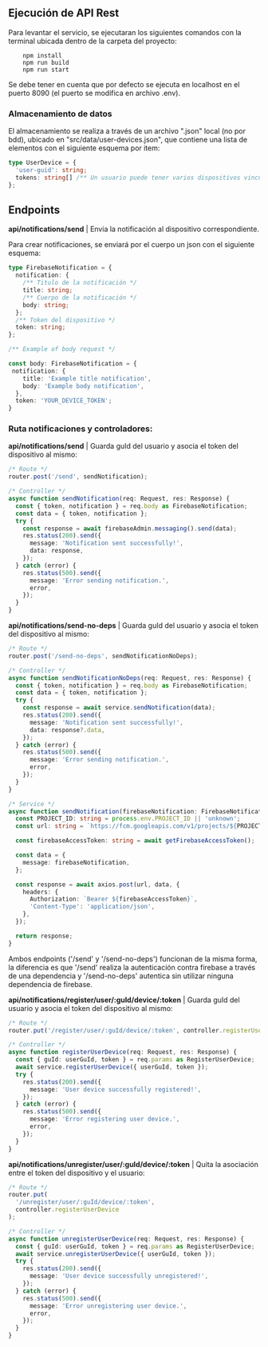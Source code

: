 <h2>Ejecución de API Rest</h2>

<p>Para levantar el servicio, se ejecutaran los siguientes comandos con la terminal ubicada dentro de la carpeta del proyecto:</p>

```npm
    npm install
    npm run build
    npm run start
```

<p>Se debe tener en cuenta que por defecto se ejecuta en localhost en el puerto 8090 (el puerto se modifica en archivo .env).</p>

<h3>Almacenamiento de datos</h3>

<p>El almacenamiento se realiza a través de un archivo ".json" local (no por bdd), ubicado en "src/data/user-devices.json", que contiene una lista de elementos con el siguiente esquema por item:</p>

```typescript
type UserDevice = {
  'user-guid': string;
  tokens: string[] /** Un usuario puede tener varios dispositivos vinculados */;
};
```

<h2>Endpoints</h2>

<p><b>api/notifications/send</b> | Envia la notificación al dispositivo correspondiente.</p>

<p>Para crear notificaciones, se enviará por el cuerpo un json con el siguiente esquema:</p>

```typescript
type FirebaseNotification = {
  notification: {
    /** Titulo de la notificación */
    title: string;
    /** Cuerpo de la notificación */
    body: string;
  };
  /** Token del dispositivo */
  token: string;
};

/** Example of body request */

const body: FirebaseNotification = {
 notification: {
    title: 'Example title notification',
    body: 'Example body notification',
  },
  token: 'YOUR_DEVICE_TOKEN';
}
```

<h3>Ruta notificaciones y controladores:</h3>

<p><b>api/notifications/send</b> | Guarda guId del usuario y asocia el token del dispositivo al mismo:</p>

```typescript
/* Route */
router.post('/send', sendNotification);

/* Controller */
async function sendNotification(req: Request, res: Response) {
  const { token, notification } = req.body as FirebaseNotification;
  const data = { token, notification };
  try {
    const response = await firebaseAdmin.messaging().send(data);
    res.status(200).send({
      message: 'Notification sent successfully!',
      data: response,
    });
  } catch (error) {
    res.status(500).send({
      message: 'Error sending notification.',
      error,
    });
  }
}
```

<p><b>api/notifications/send-no-deps</b> | Guarda guId del usuario y asocia el token del dispositivo al mismo:</p>

```typescript
/* Route */
router.post('/send-no-deps', sendNotificationNoDeps);

/* Controller */
async function sendNotificationNoDeps(req: Request, res: Response) {
  const { token, notification } = req.body as FirebaseNotification;
  const data = { token, notification };
  try {
    const response = await service.sendNotification(data);
    res.status(200).send({
      message: 'Notification sent successfully!',
      data: response?.data,
    });
  } catch (error) {
    res.status(500).send({
      message: 'Error sending notification.',
      error,
    });
  }
}

/* Service */
async function sendNotification(firebaseNotification: FirebaseNotification) {
  const PROJECT_ID: string = process.env.PROJECT_ID || 'unknown';
  const url: string = `https://fcm.googleapis.com/v1/projects/${PROJECT_ID}/messages:send`;

  const firebaseAccessToken: string = await getFirebaseAccessToken();

  const data = {
    message: firebaseNotification,
  };

  const response = await axios.post(url, data, {
    headers: {
      Authorization: `Bearer ${firebaseAccessToken}`,
      'Content-Type': 'application/json',
    },
  });

  return response;
}
```

<p>Ambos endpoints ('/send' y '/send-no-deps') funcionan de la misma forma, la diferencia es que '/send' realiza la autenticación contra firebase a través de una dependencia y '/send-no-deps' autentica sin utilizar ninguna dependencia de firebase.</p>

<p><b>api/notifications/register/user/:guId/device/:token</b> | Guarda guId del usuario y asocia el token del dispositivo al mismo:</p>

```typescript
/* Route */
router.put('/register/user/:guId/device/:token', controller.registerUserDevice);

/* Controller */
async function registerUserDevice(req: Request, res: Response) {
  const { guId: userGuId, token } = req.params as RegisterUserDevice;
  await service.registerUserDevice({ userGuId, token });
  try {
    res.status(200).send({
      message: 'User device successfully registered!',
    });
  } catch (error) {
    res.status(500).send({
      message: 'Error registering user device.',
      error,
    });
  }
}
```

<p><b>api/notifications/unregister/user/:guId/device/:token</b> | Quita la asociación entre el token del dispositivo y el usuario:</p>

```typescript
/* Route */
router.put(
  '/unregister/user/:guId/device/:token',
  controller.registerUserDevice
);

/* Controller */
async function unregisterUserDevice(req: Request, res: Response) {
  const { guId: userGuId, token } = req.params as RegisterUserDevice;
  await service.unregisterUserDevice({ userGuId, token });
  try {
    res.status(200).send({
      message: 'User device successfully unregistered!',
    });
  } catch (error) {
    res.status(500).send({
      message: 'Error unregistering user device.',
      error,
    });
  }
}
```
